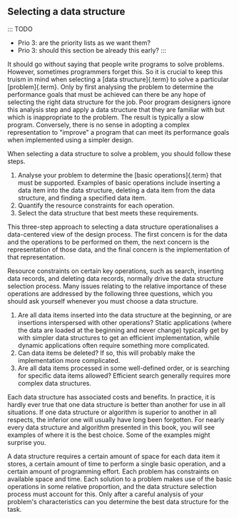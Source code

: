 
## Selecting a data structure

::: TODO
- Prio 3: are the priority lists as we want them?
- Prio 3: should this section be already this early?
:::

It should go without saying that people write programs to solve
problems. However, sometimes programmers forget this. So it is crucial
to keep this truism in mind when selecting a
[data structure]{.term} to solve a particular
[problem]{.term}. Only by first analysing the
problem to determine the performance goals that must be achieved can
there be any hope of selecting the right data structure for the job.
Poor program designers ignore this analysis step and apply a data
structure that they are familiar with but which is inappropriate to the
problem. The result is typically a slow program. Conversely, there is no
sense in adopting a complex representation to "improve" a program that
can meet its performance goals when implemented using a simpler design.

When selecting a data structure to solve a problem, you should follow
these steps.

1.  Analyse your problem to determine the [basic operations]{.term}
    that must be supported. Examples of basic operations include
    inserting a data item into the data structure, deleting a data item
    from the data structure, and finding a specified data item.
2.  Quantify the resource constraints for each operation.
3.  Select the data structure that best meets these requirements.

This three-step approach to selecting a data structure operationalises a
data-centered view of the design process. The first concern is for the
data and the operations to be performed on them, the next concern is the
representation of those data, and the final concern is the
implementation of that representation.

Resource constraints on certain key operations, such as search,
inserting data records, and deleting data records, normally drive the
data structure selection process. Many issues relating to the relative
importance of these operations are addressed by the following three
questions, which you should ask yourself whenever you must choose a data
structure.

1.  Are all data items inserted into the data structure at the
    beginning, or are insertions interspersed with other operations?
    Static applications (where the data are loaded at the beginning and
    never change) typically get by with simpler data structures to get
    an efficient implementation, while dynamic applications often
    require something more complicated.
2.  Can data items be deleted? If so, this will probably make the
    implementation more complicated.
3.  Are all data items processed in some well-defined order, or is
    searching for specific data items allowed?
    Efficient search
    generally requires more complex data structures.

Each data structure has associated costs and benefits. In practice, it
is hardly ever true that one data structure is better than another for
use in all situations. If one data structure or algorithm is superior to
another in all respects, the inferior one will usually have long been
forgotten. For nearly every data structure and algorithm presented in
this book, you will see examples of where it is the best choice. Some of
the examples might surprise you.

A data structure requires a certain amount of space for each data item
it stores, a certain amount of time to perform a single basic operation,
and a certain amount of programming effort. Each problem has constraints
on available space and time. Each solution to a problem makes use of the
basic operations in some relative proportion, and the data structure
selection process must account for this. Only after a careful analysis
of your problem's characteristics can you determine the best data
structure for the task.
